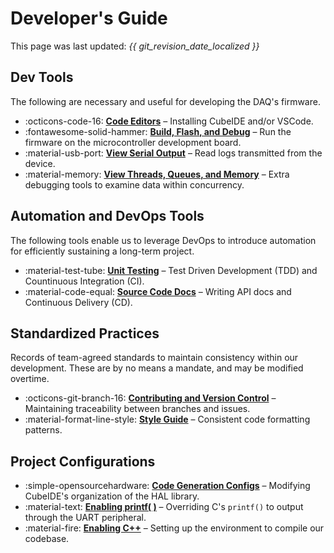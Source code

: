 # Developer's Guide

This page was last updated: *{{ git_revision_date_localized }}*

## Dev Tools

The following are necessary and useful for developing the DAQ's firmware.

<div class="grid cards" markdown>

- :octicons-code-16: __[Code Editors]__ – Installing CubeIDE and/or VSCode.
- :fontawesome-solid-hammer: __[Build, Flash, and Debug]__ – Run the firmware on the microcontroller development board.
- :material-usb-port: __[View Serial Output]__ – Read logs transmitted from the device.
- :material-memory: __[View Threads, Queues, and Memory]__ – Extra debugging tools to examine data within concurrency.

</div>

  [Code Editors]: code-editors.md
  [Build, Flash, and Debug]: build-flash-debug.md
  [View Serial Output]: view-serial-output.md
  [View Threads, Queues, and Memory]: view-threads-queues-memory.md

## Automation and DevOps Tools

The following tools enable us to leverage DevOps to introduce automation for efficiently sustaining a long-term project.

<div class="grid cards" markdown>

- :material-test-tube: __[Unit Testing]__ – Test Driven Development (TDD) and Countinuous Integration (CI).
- :material-code-equal: __[Source Code Docs]__ – Writing API docs and Continuous Delivery (CD).

</div>

  [Unit Testing]: unit-testing.md
  [Source Code Docs]: source-code-docs.md


## Standardized Practices

Records of team-agreed standards to maintain consistency within our development. These are by no means a mandate, and may be modified overtime.

<div class="grid cards" markdown>

- :octicons-git-branch-16: __[Contributing and Version Control]__ – Maintaining traceability between branches and issues.
- :material-format-line-style: __[Style Guide]__ – Consistent code formatting patterns.

</div>

  [Contributing and Version Control]: contributing-version-control.md
  [Style Guide]: style-guide.md

## Project Configurations

<div class="grid cards" markdown>

- :simple-opensourcehardware: __[Code Generation Configs]__ – Modifying CubeIDE's organization of the HAL library. 
- :material-text: __[Enabling printf( )]__ – Overriding C's `printf()` to output through the UART peripheral.
- :material-fire: __[Enabling C++]__ – Setting up the environment to compile our codebase.

</div>

  [Code Generation Configs]: code-generator-configs.md
  [Enabling printf( )]: enabling-printf.md
  [Enabling C++]: enabling-cpp.md